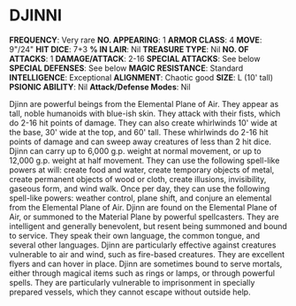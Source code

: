 # DJINNI

**FREQUENCY**: Very rare
**NO. APPEARING**: 1
**ARMOR CLASS**: 4
**MOVE**: 9"/24"
**HIT DICE**: 7+3
**% IN LAIR**: Nil
**TREASURE TYPE**: Nil
**NO. OF ATTACKS**: 1
**DAMAGE/ATTACK**: 2-16
**SPECIAL ATTACKS**: See below
**SPECIAL DEFENSES**: See below
**MAGIC RESISTANCE**: Standard
**INTELLIGENCE**: Exceptional
**ALIGNMENT**: Chaotic good
**SIZE**: L (10' tall)
**PSIONIC ABILITY**: Nil
**Attack/Defense Modes**: Nil

Djinn are powerful beings from the Elemental Plane of Air. They appear as tall, noble humanoids with blue-ish skin. They attack with their fists, which do 2-16 hit points of damage. They can also create whirlwinds 10' wide at the base, 30' wide at the top, and 60' tall. These whirlwinds do 2-16 hit points of damage and can sweep away creatures of less than 2 hit dice. Djinn can carry up to 6,000 g.p. weight at normal movement, or up to 12,000 g.p. weight at half movement. They can use the following spell-like powers at will: create food and water, create temporary objects of metal, create permanent objects of wood or cloth, create illusions, invisibility, gaseous form, and wind walk. Once per day, they can use the following spell-like powers: weather control, plane shift, and conjure an elemental from the Elemental Plane of Air. Djinn are found on the Elemental Plane of Air, or summoned to the Material Plane by powerful spellcasters. They are intelligent and generally benevolent, but resent being summoned and bound to service. They speak their own language, the common tongue, and several other languages. Djinn are particularly effective against creatures vulnerable to air and wind, such as fire-based creatures. They are excellent flyers and can hover in place. Djinn are sometimes bound to serve mortals, either through magical items such as rings or lamps, or through powerful spells. They are particularly vulnerable to imprisonment in specially prepared vessels, which they cannot escape without outside help.
